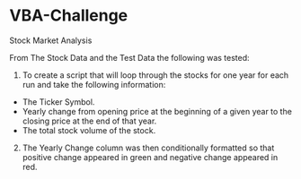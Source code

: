# VBA-Challenge

Stock Market Analysis

From The Stock Data and the Test Data the following was tested:

1. To create a script that will loop through the stocks for one year for each run and take the following information:

  - The Ticker Symbol.
  - Yearly change from opening price at the beginning of a given year to the           closing price at the end of that year.
  - The total stock volume of the stock.
 
2. The Yearly Change column was then conditionally formatted so that positive change appeared in green and negative change appeared in red.
 
 
  
